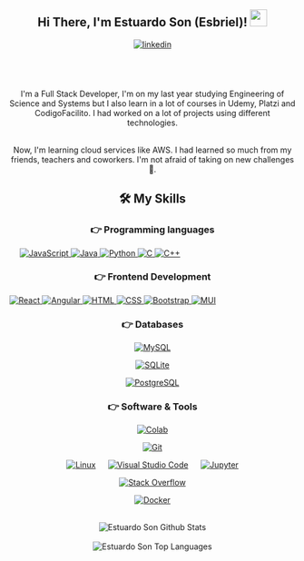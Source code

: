 <div align="center">
<h2> Hi There, I'm Estuardo Son (Esbriel)! <img src="https://github.com/abdoachhoubi/abdoachhoubi/blob/main/gifs/Hi.gif" width="30"></h2>
<a href="https://www.linkedin.com/in/estuardo-son-01a62a318/" target="_blank">
<img src=https://img.shields.io/badge/linkedin-%2300acee.svg?color=405DE6&style=for-the-badge&logo=linkedin&logoColor=white alt=linkedin style="margin-bottom: 5px;" />
</a>
<br />
<br />
  
<br />
<br />

I'm a Full Stack Developer, I'm on my last year studying Engineering of Science and Systems but I also learn in a lot of courses in Udemy, Platzi and CodigoFacilito. I had worked on a lot of projects using different technologies. 
<br />
<br />

Now, I'm learning cloud services like AWS. I had learned so much from my friends, teachers and coworkers. I'm not afraid of taking on new challenges😤.

## 🛠️ My Skills

### 👉 Programming languages

<p align="left"> 
  &emsp;
    <a href="https://developer.mozilla.org/en-US/docs/Web/JavaScript" target="_blank"> 
     <img alt="JavaScript" src="https://img.shields.io/badge/javascript-%23323330.svg?style=for-the-badge&logo=javascript&logoColor=%23F7DF1E">
   </a>

  <a href="https://www.java.com" target="_blank"> 
    <img alt="Java" src="https://img.shields.io/badge/java-%23ED8B00.svg?style=for-the-badge&logo=openjdk&logoColor=white">
  </a>

   <a href="https://www.python.org" target="_blank">
    <img alt="Python" src="https://img.shields.io/badge/python-3670A0?style=for-the-badge&logo=python&logoColor=ffdd54">
  </a>

  <a href="https://www.cprogramming.com/" target="_blank"> 
    <img alt="C" src="https://img.shields.io/badge/c-%2300599C.svg?style=for-the-badge&logo=c&logoColor=white">
  </a> 

  <a href="https://www.w3schools.com/cpp/" target="_blank"> 
    <img alt="C++" src="https://img.shields.io/badge/c++-%2300599C.svg?style=for-the-badge&logo=c%2B%2B&logoColor=white">
  </a> 

</p>

### 👉 Frontend Development
<p align="left"> 

  <a href="#" target="_blank"> 
   <img alt="React" src="https://img.shields.io/badge/react-%2320232a.svg?style=for-the-badge&logo=react&logoColor=%2361DAFB">
  </a>   
  
  <a href="#" target="_blank"> 
   <img alt="Angular" src="https://img.shields.io/badge/angular-%23DD0031.svg?style=for-the-badge&logo=angular&logoColor=white">
  </a>   
  
  <a href="https://www.w3.org/html/" target="_blank"> 
   <img alt="HTML" src="https://img.shields.io/badge/html5-%23E34F26.svg?style=for-the-badge&logo=html5&logoColor=white">
  </a>   
 
  <a href="https://www.w3schools.com/css/" target="_blank">
    <img alt="CSS" src="https://img.shields.io/badge/css3-%231572B6.svg?style=for-the-badge&logo=css3&logoColor=white">
  </a> 
  
  <a href="https://getbootstrap.com" target="_blank"> 
    <img alt="Bootstrap" src="https://img.shields.io/badge/bootstrap-%238511FA.svg?style=for-the-badge&logo=bootstrap&logoColor=white"/>
  </a>
  
  <a href="https://mui.com/core/" target="_blank"> 
    <img alt="MUI" src="https://img.shields.io/badge/MUI-%230081CB.svg?style=for-the-badge&logo=mui&logoColor=white"/>
  </a>
</p>

### 👉 Databases 
<p align="left">
  
  <a href="https://www.mysql.com/"><img alt="MySQL" src="https://img.shields.io/badge/mysql-4479A1.svg?style=for-the-badge&logo=mysql&logoColor=white"></a>
  
  <a href="https://www.sqlite.org/"><img alt="SQLite" src ="https://img.shields.io/badge/sqlite-%2307405e.svg?style=for-the-badge&logo=sqlite&logoColor=white"/></a>
  
  <a href="https://www.postgresql.org"><img alt="PostgreSQL" src ="https://img.shields.io/badge/postgres-%23316192.svg?style=for-the-badge&logo=postgresql&logoColor=white"/></a>
  
 </p>
  
 ### 👉 Software & Tools
 
<p align="left">
  
  <a href="#"><img alt="Colab" src="https://img.shields.io/badge/Google%20Colab-%23F9A825.svg?style=for-the-badge&logo=googlecolab&logoColor=white"></a>
  
  <a href="#"><img alt="Git" src="https://img.shields.io/badge/git-%23F05033.svg?style=for-the-badge&logo=git&logoColor=white"></a>
  
  <a href="#"><img alt="Linux" src="https://img.shields.io/badge/Linux-FCC624?style=for-the-badge&logo=linux&logoColor=black"></a>
  &emsp;
  <a href="#"><img alt="Visual Studio Code" src="https://img.shields.io/badge/Visual%20Studio%20Code-0078d7.svg?style=for-the-badge&logo=visual-studio-code&logoColor=white"></a>
  &emsp;
  <a href="#"><img alt="Jupyter" src="https://img.shields.io/badge/jupyter-%23FA0F00.svg?style=for-the-badge&logo=jupyter&logoColor=white"></a>
  
  <a href="#"><img alt="Stack Overflow" src="https://img.shields.io/badge/-Stackoverflow-FE7A16?style=for-the-badge&logo=stack-overflow&logoColor=white"></a>
  
  <a href="#"><img alt="Docker" src="https://img.shields.io/badge/docker-%230db7ed.svg?style=for-the-badge&logo=docker&logoColor=white"></a>
  
</p>

<br/>

<img align="center" src="https://github-readme-stats.vercel.app/api?username=EstuardoSon&include_all_commits=true&count_private=true&show_icons=true&line_height=30&title_color=CDB4DB&icon_color=CDB4DB&text_color=D3D3D3&bg_color=0A0A0A" alt="Estuardo Son Github Stats">
<br />
<br />
<img src="https://github-readme-stats.vercel.app/api/top-langs/?username=EstuardoSon&layout=compact&theme=dark&bg_color=0A0A0A" alt="Estuardo Son Top Languages"/>
<br />
<br />
<br />
</div>
